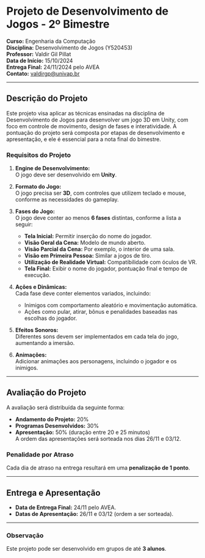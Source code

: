 # Projeto de Desenvolvimento de Jogos - 2º Bimestre

**Curso:** Engenharia da Computação  
**Disciplina:** Desenvolvimento de Jogos (Y520453)  
**Professor:** Valdir Gil Pillat  
**Data de Início:** 15/10/2024  
**Entrega Final:** 24/11/2024 pelo AVEA  
**Contato:** [valdirgp@univap.br](mailto:valdirgp@univap.br)

---

## Descrição do Projeto

Este projeto visa aplicar as técnicas ensinadas na disciplina de Desenvolvimento de Jogos para desenvolver um jogo 3D em Unity, com foco em controle de movimento, design de fases e interatividade. A pontuação do projeto será composta por etapas de desenvolvimento e apresentação, e ele é essencial para a nota final do bimestre.

### Requisitos do Projeto

1. **Engine de Desenvolvimento:**  
   O jogo deve ser desenvolvido em **Unity**.

2. **Formato do Jogo:**  
   O jogo precisa ser **3D**, com controles que utilizem teclado e mouse, conforme as necessidades do gameplay.

3. **Fases do Jogo:**  
   O jogo deve conter ao menos **6 fases** distintas, conforme a lista a seguir:
   - **Tela Inicial:** Permitir inserção do nome do jogador.
   - **Visão Geral da Cena:** Modelo de mundo aberto.
   - **Visão Parcial da Cena:** Por exemplo, o interior de uma sala.
   - **Visão em Primeira Pessoa:** Similar a jogos de tiro.
   - **Utilização de Realidade Virtual:** Compatibilidade com óculos de VR.
   - **Tela Final:** Exibir o nome do jogador, pontuação final e tempo de execução.

4. **Ações e Dinâmicas:**  
   Cada fase deve conter elementos variados, incluindo:
   - Inimigos com comportamento aleatório e movimentação automática.
   - Ações como pular, atirar, bônus e penalidades baseadas nas escolhas do jogador.

5. **Efeitos Sonoros:**  
   Diferentes sons devem ser implementados em cada tela do jogo, aumentando a imersão.

6. **Animações:**  
   Adicionar animações aos personagens, incluindo o jogador e os inimigos.

---

## Avaliação do Projeto

A avaliação será distribuída da seguinte forma:
- **Andamento do Projeto:** 20%
- **Programas Desenvolvidos:** 30%
- **Apresentação:** 50% (duração entre 20 e 25 minutos)  
  A ordem das apresentações será sorteada nos dias 26/11 e 03/12.

### Penalidade por Atraso
Cada dia de atraso na entrega resultará em uma **penalização de 1 ponto**.

---

## Entrega e Apresentação

- **Data de Entrega Final:** 24/11 pelo AVEA.
- **Datas de Apresentação:** 26/11 e 03/12 (ordem a ser sorteada).

---

### Observação
Este projeto pode ser desenvolvido em grupos de até **3 alunos**.

